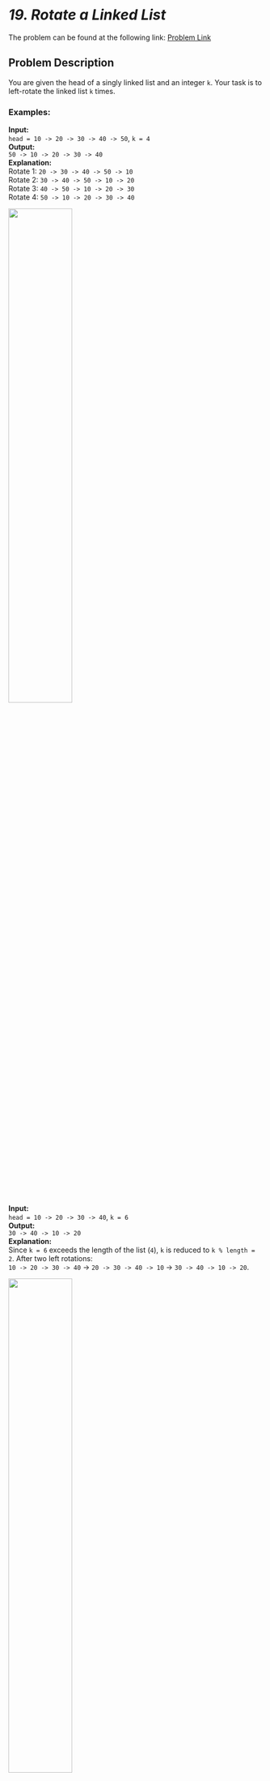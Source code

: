 # *19. Rotate a Linked List*

The problem can be found at the following link: [Problem Link](https://www.geeksforgeeks.org/problems/rotate-a-linked-list/1)

## Problem Description

You are given the head of a singly linked list and an integer `k`. Your task is to left-rotate the linked list `k` times.

### Examples:

**Input:**  
`head = 10 -> 20 -> 30 -> 40 -> 50`, `k = 4`  
**Output:**  
`50 -> 10 -> 20 -> 30 -> 40`  
**Explanation:**  
Rotate 1: `20 -> 30 -> 40 -> 50 -> 10`  
Rotate 2: `30 -> 40 -> 50 -> 10 -> 20`  
Rotate 3: `40 -> 50 -> 10 -> 20 -> 30`  
Rotate 4: `50 -> 10 -> 20 -> 30 -> 40`

<img src="https://github.com/user-attachments/assets/45c9ddf0-6231-4d56-99c7-2f008defa00a" width="50%">

**Input:**  
`head = 10 -> 20 -> 30 -> 40`, `k = 6`  
**Output:**  
`30 -> 40 -> 10 -> 20`  
**Explanation:** <br/>
Since `k = 6` exceeds the length of the list (`4`), `k` is reduced to `k % length = 2`. After two left rotations:  
`10 -> 20 -> 30 -> 40` → `20 -> 30 -> 40 -> 10` → `30 -> 40 -> 10 -> 20`.
<br/> 

<img src="https://github.com/user-attachments/assets/1759b1e9-f5a5-4c2b-9da9-17aba6ea7ab1" width="50%">


### Constraints:
- $`1 <= number of nodes <= 10^5`$
- $`0 <= k <= 10^9`$
- $`0 <= data of node <= 10^9`$



## My Approach

1. **Key Observations:**
   - If `k` is greater than the length of the list, we only need to perform `k % length` rotations, as rotating the list `length` times results in the same list.
   - Breaking the linked list into two parts and re-linking the tail to the head helps achieve the rotation efficiently.

2. **Algorithm:**
   - Compute the length of the list (`len`).
   - Reduce `k` to `k % len` to handle large values of `k`.
   - If `k = 0`, return the original list as no rotation is required.
   - Traverse the list to find the new tail (the node at position `len - k`) and the new head (the node at position `len - k + 1`).
   - Break the list into two parts by setting the `next` pointer of the new tail to `nullptr`.
   - Re-link the old tail to the original head.
   - Return the new head.



## Time and Auxiliary Space Complexity

- **Expected Time Complexity:** O(n), where `n` is the length of the linked list. This is because we traverse the list twice: once to calculate its length and once to locate the new head and tail.
- **Expected Auxiliary Space Complexity:** O(1), as no additional space is used apart from a few pointers.



## Code (C++)

```cpp
class Solution {
 public:
  Node* rotate(Node* head, int k) {
    if (!head || !head->next || !k) return head;
    int len = 1;
    Node* tail = head;
    while (tail->next) tail = tail->next, len++;
    k %= len;
    if (!k) return head;
    Node* newTail = head;
    for (int i = 1; i < k; i++) newTail = newTail->next;
    Node* newHead = newTail->next;
    newTail->next = nullptr;
    tail->next = head;
    return newHead;
  }
};
```



<details>
  <summary><h2 align='center'>👨‍💻 Alternative Approach</h2></summary>

### **Alternative Approach: Optimized Left Rotation**

The idea is similar but involves fewer intermediate calculations. We aim to find the breaking point in one traversal. Here's the implementation:

```cpp
class Solution {
 public:
  Node* rotate(Node* head, int k) {
    if (!head || !head->next || k == 0) {
      return head;
    }
    int len = 1;
    Node* tail = head;
    while (tail->next) {
      tail = tail->next;
      len++;
    }
    k %= len;
    if (k == 0) {
      return head;
    }
    Node* newTail = head;
    for (int i = 1; i < k; i++) { // LEFT rotation
      newTail = newTail->next;
    }
    Node* newHead = newTail->next;
    newTail->next = nullptr;
    tail->next = head;
    return newHead;
  }
};
```

</details>

## Code (Java)

```java
class Solution {
  public Node rotate(Node head, int k) {
    if (head == null || head.next == null || k == 0) return head;
    int len = 1;
    Node tail = head;
    while (tail.next != null) {
      tail = tail.next;
      len++;
    }
    k %= len;
    if (k == 0) return head;
    Node newTail = head;
    for (int i = 1; i < k; i++) {
      newTail = newTail.next;
    }
    Node newHead = newTail.next;
    newTail.next = null;
    tail.next = head;
    return newHead;
  }
}
```



## Code (Python)

```python
class Solution:
    def rotate(self, head, k):
        if k == 0 or head is None:
            return head
        curr = head
        length = 1
        while curr.next is not None:
            curr = curr.next
            length += 1
        k %= length
        if k == 0:
            curr.next = None
            return head
        curr.next = head
        curr = head
        for _ in range(1, k):
            curr = curr.next
        newHead = curr.next
        curr.next = None
        return newHead
```



## Contribution and Support

For discussions, questions, or doubts related to this solution, feel free to connect on LinkedIn: [Any Questions](https://www.linkedin.com/in/het-patel-8b110525a/). Let’s make this learning journey more collaborative!

⭐ If you find this helpful, please give this repository a star! ⭐

---

<div align="center">
  <h3><b>📍Visitor Count</b></h3>
</div>

<p align="center">
  <img src="https://profile-counter.glitch.me/Hunterdii/count.svg" />
</p>
